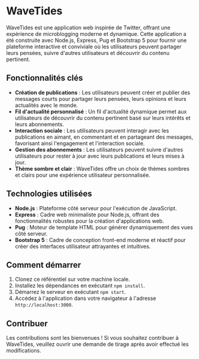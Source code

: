 # WaveTides

WaveTides est une application web inspirée de Twitter, offrant une expérience de microblogging moderne et dynamique. Cette application a été construite avec Node.js, Express, Pug et Bootstrap 5 pour fournir une plateforme interactive et conviviale où les utilisateurs peuvent partager leurs pensées, suivre d'autres utilisateurs et découvrir du contenu pertinent.

## Fonctionnalités clés
- **Création de publications** : Les utilisateurs peuvent créer et publier des messages courts pour partager leurs pensées, leurs opinions et leurs actualités avec le monde.
- **Fil d'actualité personnalisé** : Un fil d'actualité dynamique permet aux utilisateurs de découvrir du contenu pertinent basé sur leurs intérêts et leurs abonnements.
- **Interaction sociale** : Les utilisateurs peuvent interagir avec les publications en aimant, en commentant et en partageant des messages, favorisant ainsi l'engagement et l'interaction sociale.
- **Gestion des abonnements** : Les utilisateurs peuvent suivre d'autres utilisateurs pour rester à jour avec leurs publications et leurs mises à jour.
- **Thème sombre et clair** : WaveTides offre un choix de thèmes sombres et clairs pour une expérience utilisateur personnalisée.

## Technologies utilisées
- **Node.js** : Plateforme côté serveur pour l'exécution de JavaScript.
- **Express** : Cadre web minimaliste pour Node.js, offrant des fonctionnalités robustes pour la création d'applications web.
- **Pug** : Moteur de template HTML pour générer dynamiquement des vues côté serveur.
- **Bootstrap 5** : Cadre de conception front-end moderne et réactif pour créer des interfaces utilisateur attrayantes et intuitives.

## Comment démarrer
1. Clonez ce référentiel sur votre machine locale.
2. Installez les dépendances en exécutant `npm install`.
3. Démarrez le serveur en exécutant `npm start`.
4. Accédez à l'application dans votre navigateur à l'adresse `http://localhost:3000`.

## Contribuer
Les contributions sont les bienvenues ! Si vous souhaitez contribuer à WaveTides, veuillez ouvrir une demande de tirage après avoir effectué les modifications.
